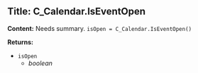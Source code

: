 ## Title: C_Calendar.IsEventOpen

**Content:**
Needs summary.
`isOpen = C_Calendar.IsEventOpen()`

**Returns:**
- `isOpen`
  - *boolean*